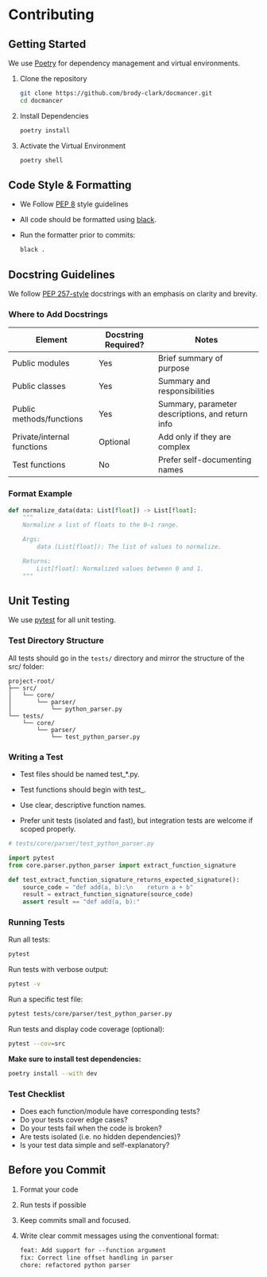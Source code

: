 # Contributing

## Getting Started

We use [Poetry]([Poetry](https://github.com/python-poetry/poetry)) for dependency management and virtual environments.

1. Clone the repository

    ```bash
    git clone https://github.com/brody-clark/docmancer.git
    cd docmancer
    ```

2. Install Dependencies

    ```bash
    poetry install
    ```

3. Activate the Virtual Environment

    ```bash
    poetry shell
    ```

## Code Style & Formatting

- We Follow [PEP 8](https://peps.python.org/pep-0008/) style guidelines
- All code should be formatted using [black](https://github.com/psf/black).
- Run the formatter prior to commits:

    ```bash
    black .
    ```

## Docstring Guidelines

We follow [PEP 257-style](https://peps.python.org/pep-0257/) docstrings with an emphasis on clarity and brevity.

### Where to Add Docstrings

| Element                    | Docstring Required? | Notes                                            |
| -------------------------- | ------------------- | ------------------------------------------------ |
| Public modules             | Yes                 | Brief summary of purpose                         |
| Public classes             | Yes                 | Summary and responsibilities                     |
| Public methods/functions   | Yes                 | Summary, parameter descriptions, and return info |
| Private/internal functions | Optional            | Add only if they are complex                     |
| Test functions             | No                  | Prefer self-documenting names                    |

### Format Example

```py
def normalize_data(data: List[float]) -> List[float]:
    """
    Normalize a list of floats to the 0–1 range.

    Args:
        data (List[float]): The list of values to normalize.

    Returns:
        List[float]: Normalized values between 0 and 1.
    """
```

## Unit Testing

We use [pytest](https://docs.pytest.org/en/stable/) for all unit testing.

### Test Directory Structure

All tests should go in the `tests/` directory and mirror the structure of the src/ folder:

```pqsql
project-root/
├── src/
│   └── core/
│       └── parser/
│           └── python_parser.py
└── tests/
    └── core/
        └── parser/
            └── test_python_parser.py
```

### Writing a Test

- Test files should be named test_*.py.

- Test functions should begin with test_.

- Use clear, descriptive function names.

- Prefer unit tests (isolated and fast), but integration tests are welcome if scoped properly.

```py
# tests/core/parser/test_python_parser.py

import pytest
from core.parser.python_parser import extract_function_signature

def test_extract_function_signature_returns_expected_signature():
    source_code = "def add(a, b):\n    return a + b"
    result = extract_function_signature(source_code)
    assert result == "def add(a, b):"
```

### Running Tests

Run all tests:

```bash
pytest
```

Run tests with verbose output:

```bash
pytest -v
```

Run a specific test file:

```bash
pytest tests/core/parser/test_python_parser.py
```

Run tests and display code coverage (optional):

```bash
pytest --cov=src
```

**Make sure to install test dependencies:**

```bash
poetry install --with dev
```

### Test Checklist

- Does each function/module have corresponding tests?
- Do your tests cover edge cases?
- Do your tests fail when the code is broken?
- Are tests isolated (i.e. no hidden dependencies)?
- Is your test data simple and self-explanatory?

## Before you Commit

1. Format your code
2. Run tests if possible
3. Keep commits small and focused.
4. Write clear commit messages using the conventional format:

    ```txt
    feat: Add support for --function argument
    fix: Correct line offset handling in parser
    chore: refactored python parser
    ```
